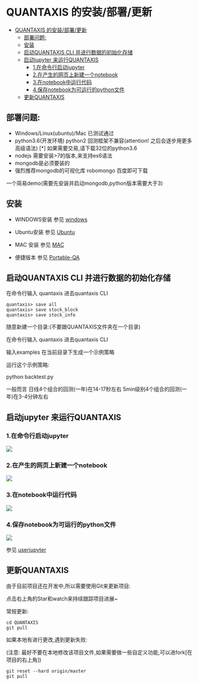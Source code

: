 # QUANTAXIS 的安装/部署/更新


<!-- TOC -->

- [QUANTAXIS 的安装/部署/更新](#quantaxis-的安装部署更新)
    - [部署问题:](#部署问题)
    - [安装](#安装)
    - [启动QUANTAXIS CLI 并进行数据的初始化存储](#启动quantaxis-cli-并进行数据的初始化存储)
    - [启动jupyter 来运行QUANTAXIS](#启动jupyter-来运行quantaxis)
        - [1.在命令行启动jupyter](#1在命令行启动jupyter)
        - [2.在产生的网页上新建一个notebook](#2在产生的网页上新建一个notebook)
        - [3.在notebook中运行代码](#3在notebook中运行代码)
        - [4.保存notebook为可运行的python文件](#4保存notebook为可运行的python文件)
    - [更新QUANTAXIS](#更新quantaxis)

<!-- /TOC -->
## 部署问题:

- Windows/Linux(ubuntu)/Mac 已测试通过
- python3.6(开发环境) python2 回测框架不兼容(attention! 之后会逐步用更多高级语法)   [*] 如果需要交易,请下载32位的python3.6
- nodejs 需要安装>7的版本,来支持es6语法
- mongodb是必须要装的
- 强烈推荐mongodb的可视化库  robomongo 百度即可下载

一个简易demo(需要先安装并启动mongodb,python版本需要大于3)


## 安装


- WINDOWS安装 参见 [windows](install_for_windows.md)

- Ubuntu安装 参见 [Ubuntu](install_for_ubuntu.md)

- MAC 安装 参见 [MAC](install_for_mac.md)

- 便捷版本 参见 [Portable-QA](https://github.com/QUANTAXIS/portable_QA)






## 启动QUANTAXIS CLI 并进行数据的初始化存储

在命令行输入 quantaxis 进去quantaxis CLI
```
quantaxis> save all
quantaxis> save stock_block
quantaxis> save stock_info
```

随意新建一个目录:(不要跟QUANTAXIS文件夹在一个目录)

在命令行输入 quantaxis 进去quantaxis CLI


输入examples 在当前目录下生成一个示例策略

运行这个示例策略:

python  backtest.py

一般而言 日线4个组合的回测(一年)在14-17秒左右 5min级别4个组合的回测(一年)在3-4分钟左右

## 启动jupyter 来运行QUANTAXIS

### 1.在命令行启动jupyter
![](http://pic.yutiansut.com/QQ%E6%88%AA%E5%9B%BE20180626231059.png)


### 2.在产生的网页上新建一个notebook
![](http://pic.yutiansut.com/QQ%E5%9B%BE%E7%89%8720180626231143.png)

### 3.在notebook中运行代码
![](http://pic.yutiansut.com/QQ%E5%9B%BE%E7%89%8720180626231307.png)


### 4.保存notebook为可运行的python文件
![](http://pic.yutiansut.com/QQ%E5%9B%BE%E7%89%8720180626231353.png)

参见 [userjupyter](usejupyter.md)

<!-- ## 启动QUANTAXIS_Webkit来查看回测的结果


启动网络插件(nodejs 版本号需要大于6,最好是7)
```shell
cd QUANTAXIS_Webkit
# 先启动后台服务器  在3000端口
cd backend
(sudo) forever start bin/www
cd ..
# 再启动前端服务器  在8080端口
cd web
(sudo) npm run dev 或者 forever start build/dev-server.js
```

会自动启动localhost:8080网页端口,用账户名admin,密码admin登录
(注明: admin注册是在python的QUANTAXIS save all时候执行的)

另外 如果save all已经执行,依然登录不进去 点击插件状态 查看3000端口是否打开


登录后点击左上角 <模拟回测> 在模拟回测的选择界面的用户名搜索框输入回测的时候的用户名(默认是admin),回车

选择和你回测策略中名称一致的结果即可进入可视化界面
![开启web](http://pic.yutiansut.com/quantaxis%E5%BC%80%E5%90%AF.gif)
![web操作](http://pic.yutiansut.com/quantaxisweb.gif)
(web操作的图太大 github上无法显示, 可以点进链接查看) -->

## 更新QUANTAXIS

由于目前项目还在开发中,所以需要使用Git来更新项目:

点击右上角的Star和watch来持续跟踪项目进展~

常规更新:
```
cd QUANTAXIS
git pull
```

如果本地有进行更改,遇到更新失败:

(注意: 最好不要在本地修改该项目文件,如果需要做一些自定义功能,可以进fork[在项目的右上角])

```
git reset --hard origin/master
git pull
```

